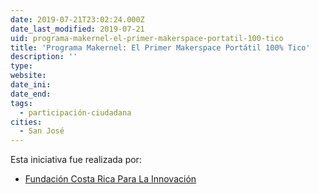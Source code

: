 ```yaml
---
date: 2019-07-21T23:02:24.000Z
date_last_modified: 2019-07-21
uid: programa-makernel-el-primer-makerspace-portatil-100-tico
title: 'Programa Makernel: El Primer Makerspace Portátil 100% Tico'
description: ''
type: 
website: 
date_ini: 
date_end: 
tags:
  - participación-ciudadana
cities: 
  - San José
---
```


Esta iniciativa fue realizada por:

- [Fundación Costa Rica Para La Innovación](/organizaciones/fundacion-costa-rica-para-la-innovacion)
